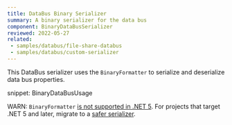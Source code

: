 ```yaml
---
title: DataBus Binary Serializer
summary: A binary serializer for the data bus
component: BinaryDataBusSerializer
reviewed: 2022-05-27
related:
 - samples/databus/file-share-databus
 - samples/databus/custom-serializer
---
```


This DataBus serializer uses the `BinaryFormatter` to serialize and deserialize data bus properties.

snippet: BinaryDataBusUsage

WARN: `BinaryFormatter` [is not supported in .NET 5](https://docs.microsoft.com/en-us/dotnet/core/compatibility/core-libraries/5.0/binaryformatter-serialization-obsolete). For projects that target .NET 5 and later, migrate to a [safer serializer](/nservicebus/messaging/databus/#serialization).